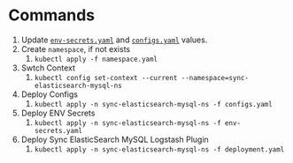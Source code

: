 # Commands

1. Update [`env-secrets.yaml`](env-secrets.yaml) and [`configs.yaml`](configs.yaml) values.
2. Create `namespace`, if not exists
   1. `kubectl apply -f namespace.yaml`
3. Swtch Context
   1. `kubectl config set-context --current --namespace=sync-elasticsearch-mysql-ns`
4. Deploy Configs
   1. `kubectl apply -n sync-elasticsearch-mysql-ns -f configs.yaml`
5. Deploy ENV Secrets
   1. `kubectl apply -n sync-elasticsearch-mysql-ns -f env-secrets.yaml`
6. Deploy Sync ElasticSearch MySQL Logstash Plugin
   1. `kubectl apply -n sync-elasticsearch-mysql-ns -f deployment.yaml`
